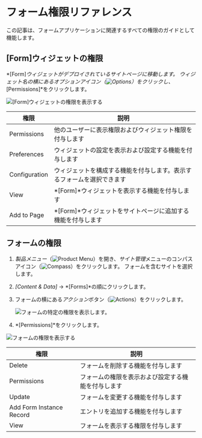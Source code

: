 # フォーム権限リファレンス

この記事は、フォームアプリケーションに関連するすべての権限のガイドとして機能します。

## [Form]ウィジェットの権限

*[Form]*ウィジェットがデプロイされているサイトページに移動します。 ウィジェット名の横にあるオプションアイコン（![Options](../../../images/icon-options.png)）をクリックし、*[Permissions]*をクリックします。

![[Form]ウィジェットの権限を表示する](./forms-permissions-reference/images/01.png)

| 権限            | 説明                                  |
| ------------- | ----------------------------------- |
| Permissions   | 他のユーザーに表示権限およびウィジェット権限を付与します        |
| Preferences   | ウィジェットの設定を表示および設定する機能を付与します         |
| Configuration | ウィジェットを構成する機能を付与します。表示するフォームを選択できます |
| View          | *[Form]*ウィジェットを表示する機能を付与します         |
| Add to Page   | *[Form]*ウィジェットをサイトページに追加する機能を付与します  |

## フォームの権限

1.  *製品メニュー*（![Product Menu](../../../images/icon-product-menu.png)）を開き、*サイト管理*メニューのコンパスアイコン（![Compass](../../../images/icon-compass.png)）をクリックします。 フォームを含むサイトを選択します。

2.  *[Content & Data]* → *[Forms]*の順にクリックします。

3.  フォームの横にある*アクション*ボタン（![Actions](../../../images/icon-actions.png)）をクリックします。

    ![フォームの特定の権限を表示します。](./forms-permissions-reference/images/02.png)

4.  *[Permissions]*をクリックします。

![フォームの権限を表示する](./forms-permissions-reference/images/03.png)

| 権限                       | 説明                        |
| ------------------------ | ------------------------- |
| Delete                   | フォームを削除する機能を付与します         |
| Permissions              | フォームの権限を表示および設定する機能を付与します |
| Update                   | フォームを変更する機能を付与します         |
| Add Form Instance Record | エントリを追加する機能を付与します         |
| View                     | フォームを表示する権限を付与します         |
